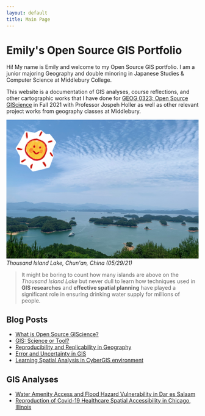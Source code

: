 ```yaml
---
layout: default
title: Main Page
---
```


# Emily's Open Source GIS Portfolio

Hi! My name is Emily and welcome to my Open Source GIS portfolio. I am a junior majoring Geography and double minoring in Japanese Studies & Computer Science at Middlebury College.

This website is a documentation of GIS analyses, course reflections, and other cartographic works that I have done for [GEOG 0323: Open Source GIScience](http://gis4dev.github.io) in Fall 2021 with Professor Jospeh Holler as well as other relevant project works from geography classes at Middlebury.  

![Lake](assets/IMG_7528.JPG)
*Thousand Island Lake, Chun'an, China (05/29/21)*





> It might be boring to count how many islands are above on the *Thousand Island Lake*
> but never dull to learn how techniques used in **GIS researches** and **effective spatial planning** have played a significant role in ensuring drinking water supply for millions of people.



## Blog Posts  


- [What is Open Source GIScience?](open-giscience)
- [GIS: Science or Tool?](science_tool)
- [Reproducibility and Replicability in Geography](r_r)
- [Error and Uncertainty in GIS](error_uncertainty)
- [Learning Spatial Analysis in CyberGIS environment](cybergis)


## GIS Analyses
- [Water Amenity Access and Flood Hazard Vulnerability in Dar es Salaam](dsm_analysis/dsm_report.md)
- [Reproduction of Covid-19 Healthcare Spatial Accessibility in Chicago, Illinois](RPr-Kang/re-analysis.md)

